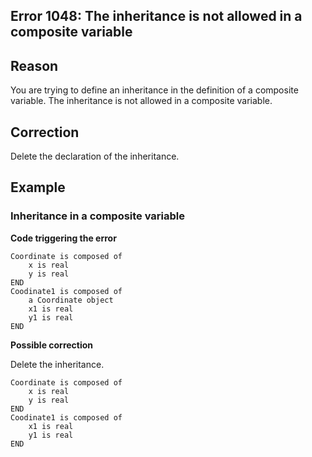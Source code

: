 
## Error 1048: The inheritance is not allowed in a composite variable
			



<a name="NOTE1"></a>
<a name="NOTE1_1"></a>


## Reason
<a name="reason_ELTTEXTE000083"></a>
You are trying to define an inheritance in the definition of a composite variable. The inheritance is not allowed in a composite variable.

<a name="NOTE2"></a>
<a name="NOTE2_1"></a>


## Correction
<a name="correction_ELTTEXTE000107"></a>
Delete the declaration of the inheritance. 

<a name="NOTE3"></a>
<a name="NOTE3_1"></a>


## Example
<a name="example_ELTTEXTE000131"></a>


### Inheritance in a composite variable
<a name="inheritance_composite_variable_ELTPARAGRAPHE000025"></a>

**Code triggering the error** 


```wl
Coordinate is composed of
	x is real
	y is real
END
Coodinate1 is composed of
	a Coordinate object
	x1 is real
	y1 is real
END
```




**Possible correction**

Delete the inheritance. 


```wl
Coordinate is composed of
	x is real
	y is real
END
Coodinate1 is composed of
	x1 is real
	y1 is real
END
```



